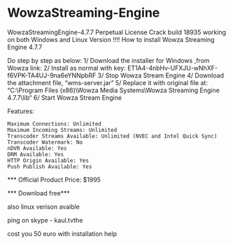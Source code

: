 # WowzaStreaming-Engine
WowzaStreamingEngine-4.7.7 Perpetual License Crack build 18935 working on both Windows and Linux Version !!!!
How to install Wowza Streaming Engine 4.7.7

Do step by step as below:
1/ Download the installer for Windows ,from Wowza link:
2/ Install as normal with key: ET1A4-4nbHv-UFXJU-wNhXF-f6VPK-TA4UJ-9na6eYNNpbRF
3/ Stop Wowza Stream Engine
4/ Download the attachment file, “wms-server.jar”
5/ Replace it with original file at: “C:\Program Files (x86)\Wowza Media Systems\Wowza Streaming Engine 4.7.7\lib“
6/ Start Wowza Stream Engine

 
 Features:

    Maximum Connections: Unlimited
    Maximum Incoming Streams: Unlimited
    Transcoder Streams Available: Unlimited (NVEC and Intel Quick Sync)
    Transcoder Watermark: No
    nDVR Available: Yes
    DRM Available: Yes
    HTTP Origin Available: Yes
    Push Publish Available: Yes

*** Official Product Price: $1995

*** Download free***

also linux verison avaible 

ping on skype - kaul.tvthe 

cost you 50 euro with installation help
